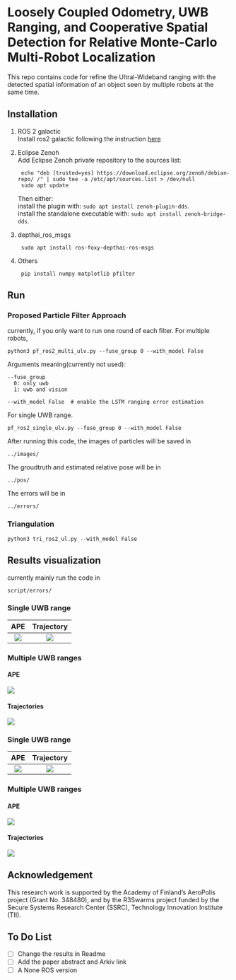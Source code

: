 # Loosely Coupled Odometry, UWB Ranging, and Cooperative Spatial Detection for Relative Monte-Carlo Multi-Robot Localization
This repo contains code for refine the Ultral-Wideband ranging with the detected spatial information of an object seen by multiple robots at the same time.

## Installation 
1. ROS 2 galactic \
Install ros2 galactic following the instruction [here](https://docs.ros.org/en/galactic/Installation/Ubuntu-Install-Debians.html)

2. Eclipse Zenoh \
Add Eclipse Zenoh private repository to the sources list:

       
        echo "deb [trusted=yes] https://download.eclipse.org/zenoh/debian-repo/ /" | sudo tee -a /etc/apt/sources.list > /dev/null
        sudo apt update
        

    Then either: \
     install the plugin with: `sudo apt install zenoh-plugin-dds`.\
     install the standalone executable with:  `sudo apt install zenoh-bridge-dds`.
3. depthai_ros_msgs

        sudo apt install ros-foxy-depthai-ros-msgs
4. Others

        pip install numpy matplotlib pfilter


<!-- ## Data
### Recorded ros2 bags from 2022/09/23. 

2robots_move_one_static: turtlebot4 and turtlebot1 was moving a circle while turltebot3 static. 

3robots_moving_circles: turltebot1, turltebot3, and turtlebot4 were all moving a circle at the same time and observed the chair from time to time.

### Recorded ros2 bags from 2022/09/28.
3robots_moving_1_static_01: turtlebot1, turtlebot3, and turtlebot4 were moving in a circle while turtlebot 5 static. 2 chairs were added during the recording as objects.

### Recorded ros2 bags from 2022/10/04.
4robots_data_01: turtlebot1, turtlebot3, and turtlebot4 were moving in different circles while turtlebot 5 static. 2 chairs were added during the recording as objects. 

cali_4robots_data_01: The odometry calibrated version based on the above one.

Topics can be seen as follows.
```
# spatial detection results. turtle05 can always see one object.
/turtle01/color/yolov4_Spatial_detections
/turtle03/color/yolov4_Spatial_detections
/turtle04/color/yolov4_Spatial_detections
/turtle05/color/yolov4_Spatial_detections
# odometry data
/turtle01/odom
/turtle03/odom
/turtle04/odom
/turtle05/odom
# uwb range data
/uwb/tof/n_3/n_4/distance
/uwb/tof/n_3/n_5/distance
/uwb/tof/n_3/n_7/distance
/uwb/tof/n_4/n_5/distance
/uwb/tof/n_4/n_7/distance
/uwb/tof/n_7/n_5/distance
# optitrack position data
/vrpn_client_node/chair2/pose
/vrpn_client_node/chair_final/pose
/vrpn_client_node/turtlebot1_cap/pose
/vrpn_client_node/turtlebot3_cap/pose
/vrpn_client_node/turtlebot4_cap/pose
/vrpn_client_node/turtlebot5_cap/pose
``` -->

## Run
### Proposed Particle Filter Approach
currently, if you only want to run one round of each filter.
For multiple robots, 
```
python3 pf_ros2_multi_ulv.py --fuse_group 0 --with_model False 
```
Arguments meaning(currently not used):
```
--fuse_group 
  0: only uwb
  1: uwb and vision

--with_model False  # enable the LSTM ranging error estimation
```

For single UWB range.
```
pf_ros2_single_ulv.py --fuse_group 0 --with_model False
```

After running this code, the images of particles will be saved in 
```
../images/
```
The groudtruth and estimated relative pose will be in 
```
../pos/
```
The errors will be in 
```
../errors/
```

### Triangulation
```
python3 tri_ros2_ul.py --with_model False
```
<!-- #### Run In a Loop
Run a script that can generate all the results of all rounds of different fusing group.
```
python script/run_filter_v1.1_clean_multi.py
``` -->


<!-- ### Calibration
#### odom 
The odom has translations compared with its global position. So we need to calibrate it and republish the topics to:

```
/cali/turtle01/odom
/cali/turtle03/odom
/cali/turtle04/odom
/cali/turtle05/odom
```
currently mainly run the code in 
```
python script/cali_odom.py
```
#### uwb

currently mainly run the following. First run 
```
python script/bias_estimation.py
```
while running a rosbag. It will then save the information in

```
/data/bias_estimation.npz
```
Then run the script

```
python script/plot_bias.py
```
It will save the images in

```
/images/bias_estimation.png
```



#### stereo camera
<!-- FIXME: bias are big, needs to check the code -->
<!-- currently mainly run the code in 
```
script/camera_opti.py
``` --> 

## Results visualization
currently mainly run the code in 
```
script/errors/
```
### Single UWB range
APE             |  Trajectory         
:-------------------------:|:-------------------------: 
![](./demos/ape_single.png)  |  ![](./demos/single_traj.png)


### Multiple UWB ranges
#### APE                 
![](./demos/ape_multi.png)  

#### Trajectories
![](./demos/multi_traj.png)


### Single UWB range
APE             |  Trajectory         
:-------------------------:|:-------------------------: 
![](./demos/ape_single.png)  |  ![](./demos/single_traj.png)


### Multiple UWB ranges

#### APE                 
![](./demos/ape_multi.png)  

#### Trajectories
![](./demos/multi_traj.png)


## Acknowledgement
This research work is supported by the Academy of Finland’s AeroPolis project (Grant No. 348480), and by the R3Swarms project funded by the Secure Systems Research Center (SSRC), Technology Innovation Institute (TII).


## To Do List
- [ ] Change the results in Readme
- [ ] Add the paper abstract and Arkiv link
- [ ] A None ROS version
